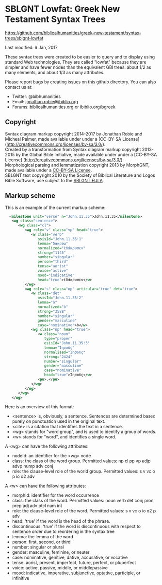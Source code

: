 # SBLGNT Lowfat: Greek New Testament Syntax Trees

https://github.com/biblicalhumanities/greek-new-testament/syntax-trees/sblgnt-lowfat

Last modified: 6 Jan, 2017

These syntax trees were created to be easier to query and to display using standard Web technologies.  They are called "lowfat" because they are simpler and have fewer nodes than the equivalent GBI trees: about 1/2 as many elements, and about 1/3 as many attributes.

Please report bugs by creating issues on this github directory. You can also contact us at:

- Twitter: @bibhumanities
- Email: jonathan.robie@ibiblio.org
- Forums: biblicalhumanities.org or ibiblio.org/bgreek


## Copyright

Syntax diagram markup copyright 2014-2017 by Jonathan Robie and Micheal Palmer,  made available under under a
[CC-BY-SA License] (http://creativecommons.org/licenses/by-sa/3.0/).  
Created by a transformation from Syntax
diagram markup copyright 2013-2015 by the Global Bible Initiative, made available under under a
[CC-BY-SA License] (http://creativecommons.org/licenses/by-sa/3.0/).  
Morphological parsing and lemmatization copyright 2013 by MorphGNT,  made available under a
[CC-BY-SA License](http://creativecommons.org/licenses/by-sa/3.0/).  
SBLGNT text copyright 2010 by the Society of Biblical Literature and Logos Bible Software,
use subject to the [SBLGNT EULA](http://sblgnt.com/license/).

## Markup scheme

This is an example of the current markup scheme:

```xml
  <milestone unit="verse" n="John.11.35">John.11.35</milestone>
   <wg class="sentence">
      <wg class="cl">
         <wg role="v" class="vp" head="true">
            <w class="verb"
               osisId="John.11.35!1"
               lemma="δακρύω"
               normalized="ἐδάκρυσεν"
               strong="1145"
               number="singular"
               person="third"
               tense="aorist"
               voice="active"
               mood="indicative"
               head="true">ἐδάκρυσεν</w>
         </wg>
         <wg role="s" class="np" articular="true" det="true">
            <w class="det"
               osisId="John.11.35!2"
               lemma="ὁ"
               normalized="ὁ"
               strong="3588"
               number="singular"
               gender="masculine"
               case="nominative">ὁ</w>
            <wg class="np" head="true">
               <w class="noun"
                  type="proper"
                  osisId="John.11.35!3"
                  lemma="Ἰησοῦς"
                  normalized="Ἰησοῦς"
                  strong="2424"
                  number="singular"
                  gender="masculine"
                  case="nominative"
                  head="true">Ἰησοῦς</w>
               <pu>.</pu>
            </wg>
         </wg>
      </wg>
   </wg>
```

Here is an overview of this format:

- &lt;sentence> is, obviously, a sentence. Sentences are determined based purely on punctuation used in the original text.
- &lt;cite> is a citation that identifies the text in a sentence.
- &lt;wg> stands for "word group", and is used to identify a group of words.
- &lt;w> stands for "word", and identifies a single word.

A &lt;wg> can have the following attributes:

- nodeId: an identifier for the &lt;wg> node
- class: the class of the word group. Permitted values: np cl pp vp adjp advp nump adv conj
- role: the clause-level role of the world group. Permitted values: s v vc o p io o2 adv

A &lt;w> can have the following attributes:

- morphId: identifier for the word occurrence
- class: the class of the word. Permitted values: noun verb det conj pron prep adj adv ptcl num int
- role: the clause-level role of the word. Permitted values: s v vc o  io o2 p adv
- head: 'true' if the word is the head of the phrase.
- discontinuous: 'true' if the word is discontinuous with respect to sentence order due to reordering in the syntax tree
- lemma: the lemma of the word
- person: first, second, or third
- number: singular or plural
- gender: masculine, feminine, or neuter
- case: nominative, genitive, dative, accusative, or vocative
- tense: aorist, present, imperfect, future, perfect, or pluperfect
- voice: active, passive, middle, or middlepassive
- mood: indicative, imperative, subjunctive, optative, participle, or infinitive
